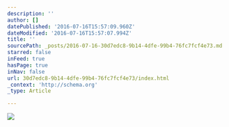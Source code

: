 ```yaml
---
description: ''
author: []
datePublished: '2016-07-16T15:57:09.960Z'
dateModified: '2016-07-16T15:57:07.994Z'
title: ''
sourcePath: _posts/2016-07-16-30d7edc8-9b14-4dfe-99b4-76fc7fcf4e73.md
starred: false
inFeed: true
hasPage: true
inNav: false
url: 30d7edc8-9b14-4dfe-99b4-76fc7fcf4e73/index.html
_context: 'http://schema.org'
_type: Article

---
```

![](https://the-grid-user-content.s3-us-west-2.amazonaws.com/fab3f5f7-1443-470e-94ff-f23911d62472.jpg)